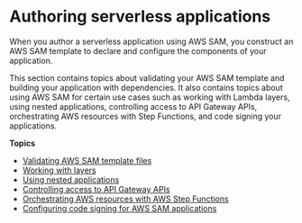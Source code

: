 # Authoring serverless applications<a name="serverless-authoring"></a>

When you author a serverless application using AWS SAM, you construct an AWS SAM template to declare and configure the components of your application\.

This section contains topics about validating your AWS SAM template and building your application with dependencies\. It also contains topics about using AWS SAM for certain use cases such as working with Lambda layers, using nested applications, controlling access to API Gateway APIs, orchestrating AWS resources with Step Functions, and code signing your applications\.

**Topics**
+ [Validating AWS SAM template files](serverless-sam-cli-using-validate.md)
+ [Working with layers](serverless-sam-cli-layers.md)
+ [Using nested applications](serverless-sam-template-nested-applications.md)
+ [Controlling access to API Gateway APIs](serverless-controlling-access-to-apis.md)
+ [Orchestrating AWS resources with AWS Step Functions](serverless-step-functions-in-sam.md)
+ [Configuring code signing for AWS SAM applications](authoring-codesigning.md)